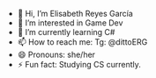 - 👋 Hi, I’m Elisabeth Reyes García
- 👀 I’m interested in Game Dev 
- 🌱 I’m currently learning C#
- 📫 How to reach me: Tg: @dittoERG
- 😄 Pronouns: she/her
- ⚡ Fun fact: Studying CS currently.

<!---
soft-bubble/soft-bubble is a ✨ special ✨ repository because its `README.md` (this file) appears on your GitHub profile.
You can click the Preview link to take a look at your changes.
--->
